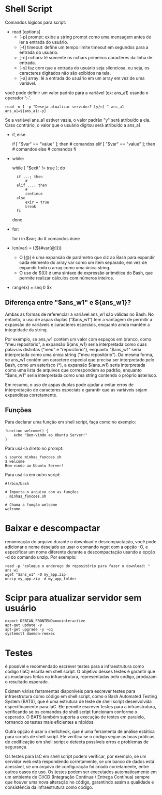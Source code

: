 # Shell Script

Comandos lógicos para script:

- read [options]
    - [-p] prompt: exibe a string prompt como uma mensagem antes de ler a entrada do usuário.
    - [-t] timeout: define um tempo limite timeout em segundos para a entrada do usuário.
    - [-n] nchars: lê somente os nchars primeiros caracteres da linha de entrada.
    - [-s] faz com que a entrada do usuário seja silenciosa, ou seja, os caracteres digitados não são exibidos na tela.
    - [-a] array: lê a entrada do usuário em um array em vez de uma variável.

você pode definir um valor padrão para a variável (ex: ans_a1) usando o operador ':-'. 

    read -n 1 -p "Deseja atualizar servidor? [y/n] " ans_a1
    ans_a1=${ans_a1:-y}


Se a variável ans_a1 estiver vazia, o valor padrão "y" será atribuído a ela. Caso contrário, o valor que o usuário digitou será atribuído a ans_a1. 

- if, else:
    
    if [ "$var" == "value" ]; then
        # comandos
    elif [ "$var" == "value" ]; then
        # comandos
    else
        # comandos
    fi

- while:

    while [ "$exit" != true ]; do
        
        if ...; then
            #
        elif ...; then
            #
            continue
        else
            exir = true
            break
        fi
    done

- for:

    for i in $var; do
        # comandos
    done

- len(var) = ((${#var[@]}))
    - O [@] é uma expansão de parâmetro que diz ao Bash para expandir cada elemento do array var como um item separado, em vez de expandir todo o array como uma única string.
    - O uso de $(()) é uma sintaxe de expressão aritmética do Bash, que permite realizar cálculos com números inteiros.
- range(x) = seq 0 $x

## Diferença entre "$ans_w1" e ${ans_w1}?

Ambas as formas de referenciar a variável ans_w1 são válidas no Bash. No entanto, o uso de aspas duplas ("$ans_w1") tem a vantagem de permitir a expansão de variáveis e caracteres especiais, enquanto ainda mantém a integridade da string.

Por exemplo, se ans_w1 contém um valor com espaços em branco, como "meu repositório", a expansão ${ans_w1} seria interpretada como duas palavras distintas ("meu" e "repositório"), enquanto "$ans_w1" seria interpretada como uma única string ("meu repositório"). Da mesma forma, se ans_w1 contém um caractere especial que precisa ser interpretado pelo Bash, como um asterisco (*), a expansão ${ans_w1} seria interpretada como uma lista de arquivos que correspondem ao padrão, enquanto "$ans_w1" seria interpretada como uma string contendo o próprio asterisco.

Em resumo, o uso de aspas duplas pode ajudar a evitar erros de interpretação de caracteres especiais e garantir que as variáveis sejam expandidas corretamente.


## Funções

Para declarar uma função em shell script, faça como no exemplo:

    function welcome() {
        echo "Bem-vindo ao Ubuntu Server!"
    }

Para usá-la direto no prompt:

    $ source minhas_funcoes.sh
    $ welcome
    Bem-vindo ao Ubuntu Server!

Para usá-la em outro script:

    #!/bin/bash

    # Importa o arquivo com as funções
    . minhas_funcoes.sh

    # Chama a função welcome
    welcome
    
# Baixar e descompactar

renomeação do arquivo durante o download e descompactação, você pode adicionar o nome desejado ao usar o comando wget com a opção -O, e especificar um nome diferente durante a descompactação usando a opção -d do comando unzip. Por exemplo:

    read -p "coloque o endereço do repositório para fazer o download: " ans_w1
    wget "$ans_w1" -O my_app.zip
    unzip my_app.zip -d my_app_folder


# Scipr para atualizar servidor sem usuário

    export DEBIAN_FRONTEND=noninteractive
    apt-get update -y
    apt-get upgrade -y -qq
    systemctl daemon-reexec


# Testes

é possível e recomendado escrever testes para a infraestrutura como código (IaC) escrita em shell script. O objetivo desses testes é garantir que as mudanças feitas na infraestrutura, representadas pelo código, produzam o resultado esperado.

Existem várias ferramentas disponíveis para escrever testes para infraestrutura como código em shell script, como o Bash Automated Testing System (BATS), que é uma estrutura de teste de shell script desenvolvida especificamente para IaC. Ele permite escrever testes para a infraestrutura, verificando se os comandos de shell script funcionam conforme o esperado. O BATS também suporta a execução de testes em paralelo, tornando os testes mais eficientes e rápidos.

Outra opção é usar o shellcheck, que é uma ferramenta de análise estática para scripts de shell script. Ele verifica se o código segue as boas práticas de codificação em shell script e detecta possíveis erros e problemas de segurança.

Os testes para IaC em shell script podem verificar, por exemplo, se um servidor web está respondendo corretamente, se um banco de dados está acessível, se um arquivo de configuração foi criado corretamente, entre outros casos de uso. Os testes podem ser executados automaticamente em um ambiente de CI/CD (Integração Contínua / Entrega Contínua) sempre que houver uma nova alteração no código, garantindo assim a qualidade e consistência da infraestrutura como código.